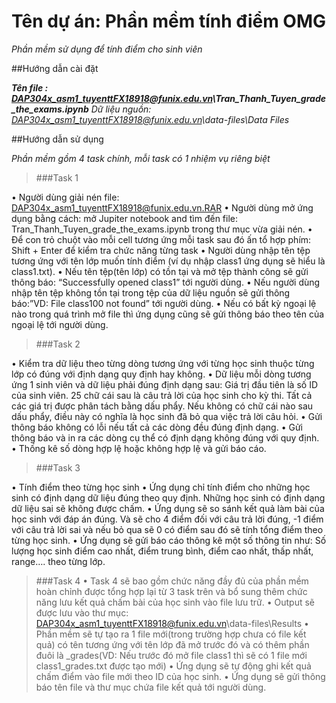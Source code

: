 # Tên dự án: Phần mềm tính điểm OMG
_Phần mềm sử dụng để tính điểm cho sinh viên_

##Hướng dẫn cài đặt

***Tên file : DAP304x_asm1_tuyenttFX18918@funix.edu.vn\Tran_Thanh_Tuyen_grade_the_exams.ipynb***
_Dữ liệu nguồn: DAP304x_asm1_tuyenttFX18918@funix.edu.vn\data-files\Data Files_

##Hướng dẫn sử dụng

_Phần mềm gồm 4 task chính, mỗi task có 1 nhiệm vụ riêng biệt_

>###Task 1

•	Người dùng giải nén file: DAP304x_asm1_tuyenttFX18918@funix.edu.vn.RAR
•	Người dùng mở ứng dụng bằng cách: mở Jupiter notebook and tìm đến file: 		 Tran_Thanh_Tuyen_grade_the_exams.ipynb trong thư mục vừa giải nén.
•	Để con trỏ chuột vào mỗi cell tương ứng mỗi task sau đó ấn tổ hợp phím: Shift + Enter để kiểm tra chức năng từng task
•	Người dùng nhập tên tệp tương ứng với tên lớp muốn tính điểm (ví dụ nhập class1 ứng dụng sẽ hiểu là class1.txt).
•	Nếu tên tệp(tên lớp) có tồn tại và mở tệp thành công sẽ gửi thông báo: “Successfully opened class1” tới người dùng.
•	Nếu người dùng nhập tên tệp không tồn tại trong tệp của dữ liệu nguồn sẽ gửi thông báo:”VD: File class100 not found” tới người dùng.
•	Nếu có bất kỳ ngoại lệ nào trong quá trình mở file thì ứng dụng cũng sẽ gửi thông báo theo tên của ngoại lệ tới người dùng.

>###Task 2	

•	Kiểm tra dữ liệu theo từng dòng tương ứng với từng học sinh thuộc từng lớp có đúng với định dạng quy định hay không.
•	Dữ liệu mỗi dòng tương ứng 1 sinh viên và dữ liệu phải đúng định dạng sau:
	Giá trị đầu tiên là số ID của sinh viên. 25 chữ cái sau là câu trả lời của học sinh cho kỳ thi. Tất cả các giá trị được phân tách bằng dấu phẩy. Nếu không có chữ cái nào sau dấu phẩy, điều này có nghĩa là học sinh đã bỏ qua việc trả lời câu hỏi.
•	Gửi thông báo không có lỗi nếu tất cả các dòng đều đúng định dạng.
•	Gửi thông báo và in ra các dòng cụ thể có định dạng không đúng với quy định.
•	Thống kê số dòng hợp lệ hoặc không hợp lệ và gửi báo cáo.

>###Task 3	

•	Tính điểm theo từng học sinh
•	Ứng dụng chỉ tính điểm cho những học sinh có định dạng dữ liệu đúng theo quy định. Những học sinh có định dạng dữ liệu sai sẽ không được chấm.
•	Ứng dụng sẽ so sánh kết quả làm bài của học sinh với đáp án đúng. Và sẽ cho 4 điểm đối với câu trả lời đúng, -1 điểm với câu trả lời sai và nếu bỏ qua sẽ 0 có điểm sau đó sẽ tính tổng điểm theo từng học sinh.
•	Ứng dụng sẽ gửi báo cáo thông kê một số thông tin như: Số lượng học sinh điểm cao nhất, điểm trung bình, điểm cao nhất, thấp nhất, range…. theo từng lớp.

>###Task 4
•	Task 4 sẽ bao gồm chức năng đầy đủ của phần mềm hoàn chỉnh được tổng hợp lại từ 3 task trên và bổ sung thêm chức năng lưu kết quả chấm bài của học sinh vào file lưu trữ.
•	Output sẽ được lưu vào thư mục: DAP304x_asm1_tuyenttFX18918@funix.edu.vn\data-files\Results
•	Phần mềm sẽ tự tạo ra 1 file mới(trong trường hợp chưa có file kết quả) có tên tương ứng với tên lớp đã mở trước đó và có thêm phần đuôi là _grades(VD: Nếu trước đó mở file class1 thì sẽ có 1 file mới class1_grades.txt được tạo mới)
•	Ứng dụng sẽ tự động ghi kết quả chấm điểm vào file mới theo ID của học sinh.
•	Ứng dụng sẽ gửi thông báo tên file và thư mục chứa file kết quả tới người dùng.
